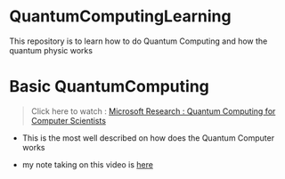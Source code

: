 # QuantumComputingLearning
This repository is to learn how to do Quantum Computing and how the quantum physic works

# Basic QuantumComputing
> Click here to watch : [Microsoft Research : Quantum Computing for Computer Scientists](https://www.youtube.com/watch?v=F_Riqjdh2oM)


* This is the most well described on how does the Quantum Computer works


* my note taking on this video is [here](https://github.com/JoonLee-K/QuantumComputingLearning/blob/master/Quantum%20computer.pdf)
